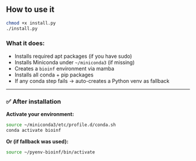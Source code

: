 ## How to use it

```bash
chmod +x install.py
./install.py
```

### What it does:
- Installs required apt packages (if you have sudo)
- Installs Miniconda under `~/miniconda3` (if missing)
- Creates a `bioinf` environment via mamba
- Installs all conda + pip packages
- If any conda step fails → auto-creates a Python venv as fallback

---

### ✅ After installation

**Activate your environment:**

```bash
source ~/miniconda3/etc/profile.d/conda.sh
conda activate bioinf
```

**Or (if fallback was used):**

```bash
source ~/pyenv-bioinf/bin/activate
```

